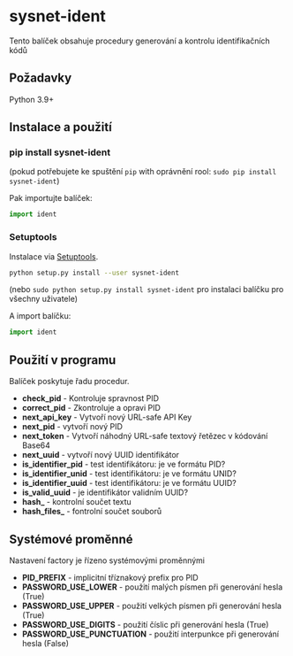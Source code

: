 # sysnet-ident

Tento balíček obsahuje procedury generování a kontrolu identifikačních kódů

## Požadavky

Python 3.9+

## Instalace a použití
### pip install sysnet-ident

(pokud potřebujete ke spuštění  `pip` with oprávnění rool: `sudo pip install sysnet-ident`)

Pak importujte balíček:

```python
import ident
```

### Setuptools

Instalace via [Setuptools](http://pypi.python.org/pypi/setuptools).

```sh
python setup.py install --user sysnet-ident
```
(nebo `sudo python setup.py install sysnet-ident` pro instalaci balíčku pro všechny uživatele)

A import balíčku:

```python
import ident
```

## Použití v programu

Balíček poskytuje řadu procedur.
- **check_pid** - Kontroluje spravnost PID
- **correct_pid** - Zkontroluje a opravi PID
- **next_api_key** - Vytvoří nový URL-safe API Key
- **next_pid** - vytvoří nový PID
- **next_token** - Vytvoří náhodný URL-safe textový řetězec v kódování Base64
- **next_uuid** - vytvoří nový UUID identifikátor
- **is_identifier_pid** - test identifikátoru: je ve formátu PID?
- **is_identifier_unid** - test identifikátoru: je ve formátu  UNID?
- **is_identifier_uuid** - test identifikátoru: je ve formátu  UUID?
- **is_valid_uuid** - je identifikátor validním UUID?
- **hash_<enc>** - kontrolní součet textu
- **hash_files_<enc>** - fontrolní součet souborů


## Systémové proměnné

Nastavení factory je řízeno systémovými proměnnými

- **PID_PREFIX** - implicitní tříznakový prefix pro PID
- **PASSWORD_USE_LOWER** - použití malých písmen při generování hesla (True)
- **PASSWORD_USE_UPPER** - použití velkých písmen při generování hesla (True)
- **PASSWORD_USE_DIGITS** - použití číslic při generování hesla (True)
- **PASSWORD_USE_PUNCTUATION** - použití interpunkce při generování hesla (False)

